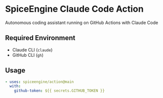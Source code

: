 # SpiceEngine Claude Code Action

Autonomous coding assistant running on GitHub Actions with Claude Code

## Required Environment

- Claude CLI (`claude`)
- GitHub CLI (`gh`)

## Usage

```yaml
- uses: spiceengine/action@main
  with:
    github-token: ${{ secrets.GITHUB_TOKEN }}
```
